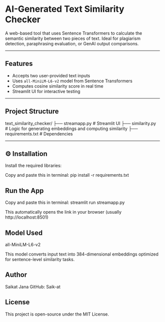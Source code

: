 # AI-Generated Text Similarity Checker

A web-based tool that uses Sentence Transformers to calculate the semantic similarity between two pieces of text. Ideal for plagiarism detection, paraphrasing evaluation, or GenAI output comparisons.

---

## Features

- Accepts two user-provided text inputs
- Uses `all-MiniLM-L6-v2` model from Sentence Transformers
- Computes cosine similarity score in real time
- Streamlit UI for interactive testing

---

## Project Structure

text_similarity_checker/
├── streamapp.py # Streamlit UI
├── similarity.py # Logic for generating embeddings and computing similarity
├── requirements.txt # Dependencies


---

## ⚙️ Installation

Install the required libraries:

Copy and paste this in terminal:
pip install -r requirements.txt

## Run the App

Copy and paste this in terminal:
streamlit run streamapp.py

This automatically opens the link in your browser (usually http://localhost:8501)

## Model Used
all-MiniLM-L6-v2

This model converts input text into 384-dimensional embeddings optimized for sentence-level similarity tasks.

## Author
Saikat Jana
GitHub: Saik-at

## License
This project is open-source under the MIT License.


